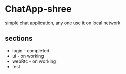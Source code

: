# ChatApp-shree

simple chat application, any one use it on local network

## sections
* login - completed
* ui - on working
* webRtc - on working
* test